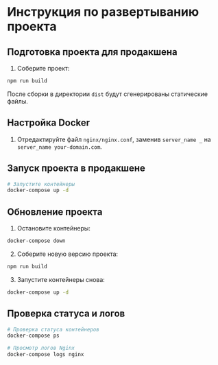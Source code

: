 # Инструкция по развертыванию проекта

## Подготовка проекта для продакшена

1. Соберите проект:
```bash
npm run build
```

После сборки в директории `dist` будут сгенерированы статические файлы.

## Настройка Docker

1. Отредактируйте файл `nginx/nginx.conf`, заменив `server_name _` на `server_name your-domain.com`.

## Запуск проекта в продакшене

```bash
# Запустите контейнеры
docker-compose up -d
```

## Обновление проекта

1. Остановите контейнеры:
```bash
docker-compose down
```

2. Соберите новую версию проекта:
```bash
npm run build
```

3. Запустите контейнеры снова:
```bash
docker-compose up -d
```

## Проверка статуса и логов

```bash
# Проверка статуса контейнеров
docker-compose ps

# Просмотр логов Nginx
docker-compose logs nginx
``` 